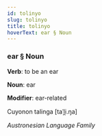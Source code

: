 ```yaml
---
id: tolinyo
slug: tolinyo
title: tolinyo
hoverText: ear § Noun
---
```


### ear § Noun

**Verb**: to be an ear

**Noun**: ear

**Modifier**: ear-related

Cuyonon talinga [taˈl̪i.ŋa]

*Austronesian Language Family*